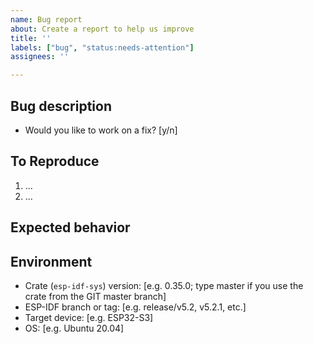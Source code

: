 ```yaml
---
name: Bug report
about: Create a report to help us improve
title: ''
labels: ["bug", "status:needs-attention"]
assignees: ''

---
```


## Bug description

<!-- A clear and concise description of what the bug is. -->

- Would you like to work on a fix? [y/n]

## To Reproduce

<!-- Steps to reproduce the behavior. -->
1. ...
2. ...

<!-- Please share the minimal repro of the issue where the bug can be reproduced. -->

<!-- Make sure you are able to reproduce the bug in the `master` branch, too. -->

## Expected behavior

<!-- A clear and concise description of what you expected to happen. Attach screenshots if needed. -->

## Environment

- Crate (`esp-idf-sys`) version: [e.g. 0.35.0; type master if you use the crate from the GIT master branch]
- ESP-IDF branch or tag: [e.g. release/v5.2, v5.2.1, etc.] <!-- if you use the cargo-based build, you have the ESP-IDF version inside the `.cargo/config.toml` file of your binary crate, variable `ESP_IDF_VERSION` in section [env] . -->
- Target device: [e.g. ESP32-S3] <!-- Use `espflash board-info` to get the target device iformation. -->
- OS: [e.g. Ubuntu 20.04]
